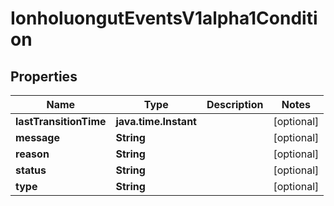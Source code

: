

# IonholuongutEventsV1alpha1Condition


## Properties

Name | Type | Description | Notes
------------ | ------------- | ------------- | -------------
**lastTransitionTime** | **java.time.Instant** |  |  [optional]
**message** | **String** |  |  [optional]
**reason** | **String** |  |  [optional]
**status** | **String** |  |  [optional]
**type** | **String** |  |  [optional]



